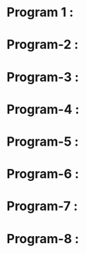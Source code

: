 # Program 1 :
   
# Program-2 : 
    

# Program-3 :
    

# Program-4 :
    

# Program-5 :
   

# Program-6 : 
   

# Program-7 :
   

# Program-8 :
   